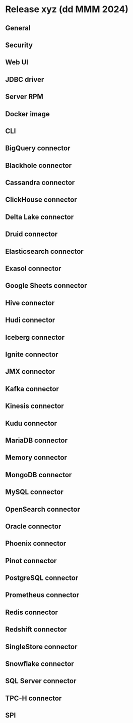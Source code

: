 # Release xyz (dd MMM 2024)

## General

## Security

## Web UI

## JDBC driver

## Server RPM

## Docker image

## CLI

## BigQuery connector

## Blackhole connector

## Cassandra connector

## ClickHouse connector

## Delta Lake connector

## Druid connector

## Elasticsearch connector

## Exasol connector

## Google Sheets connector

## Hive connector

## Hudi connector

## Iceberg connector

## Ignite connector

## JMX connector

## Kafka connector

## Kinesis connector

## Kudu connector

## MariaDB connector

## Memory connector

## MongoDB connector

## MySQL connector

## OpenSearch connector

## Oracle connector

## Phoenix connector

## Pinot connector

## PostgreSQL connector

## Prometheus connector

## Redis connector

## Redshift connector

## SingleStore connector

## Snowflake connector

## SQL Server connector

## TPC-H connector

## SPI
